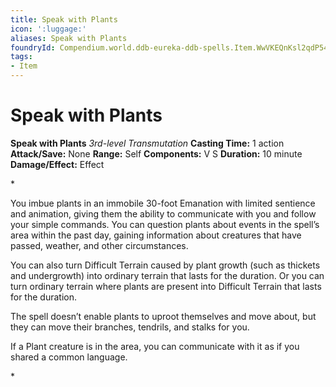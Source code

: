 ```yaml
---
title: Speak with Plants
icon: ':luggage:'
aliases: Speak with Plants
foundryId: Compendium.world.ddb-eureka-ddb-spells.Item.WwVKEQnKsl2qdP54
tags:
- Item
---
```


# Speak with Plants

**Speak with Plants**
_3rd-level Transmutation_
**Casting Time:** 1 action
**Attack/Save:** None
**Range:** Self
**Components:** V S
**Duration:** 10 minute
**Damage/Effect:** Effect

*<p>You imbue plants in an immobile 30-foot Emanation with limited sentience and animation, giving them the ability to communicate with you and follow your simple commands. You can question plants about events in the spell’s area within the past day, gaining information about creatures that have passed, weather, and other circumstances.

You can also turn Difficult Terrain caused by plant growth (such as thickets and undergrowth) into ordinary terrain that lasts for the duration. Or you can turn ordinary terrain where plants are present into Difficult Terrain that lasts for the duration.

The spell doesn’t enable plants to uproot themselves and move about, but they can move their branches, tendrils, and stalks for you.

If a Plant creature is in the area, you can communicate with it as if you shared a common language.</p>*